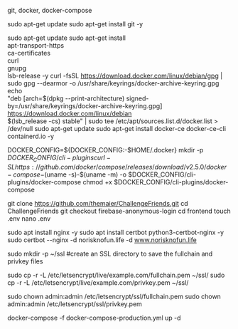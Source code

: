 git, docker, docker-compose

sudo apt-get update
sudo apt-get install git -y

sudo apt-get update
sudo apt-get install \
 apt-transport-https \
 ca-certificates \
 curl \
 gnupg \
 lsb-release -y
curl -fsSL https://download.docker.com/linux/debian/gpg | sudo gpg --dearmor -o /usr/share/keyrings/docker-archive-keyring.gpg
echo \
 "deb [arch=$(dpkg --print-architecture) signed-by=/usr/share/keyrings/docker-archive-keyring.gpg] https://download.docker.com/linux/debian \
 $(lsb_release -cs) stable" | sudo tee /etc/apt/sources.list.d/docker.list > /dev/null
sudo apt-get update
sudo apt-get install docker-ce docker-ce-cli containerd.io -y

DOCKER_CONFIG=${DOCKER_CONFIG:-$HOME/.docker}
mkdir -p $DOCKER_CONFIG/cli-plugins
curl -SL https://github.com/docker/compose/releases/download/v2.5.0/docker-compose-$(uname -s)-$(uname -m) -o $DOCKER_CONFIG/cli-plugins/docker-compose
chmod +x $DOCKER_CONFIG/cli-plugins/docker-compose

git clone https://github.com/themaier/ChallengeFriends.git
cd ChallengeFriends
git checkout firebase-anonymous-login
cd frontend
touch .env
nano .env

sudo apt install nginx -y
sudo apt install certbot python3-certbot-nginx -y
sudo certbot --nginx -d norisknofun.life -d www.norisknofun.life

sudo mkdir -p ~/ssl #create an SSL directory to save the fullchain and privkey files

sudo cp -r -L /etc/letsencrypt/live/example.com/fullchain.pem ~/ssl/
sudo cp -r -L /etc/letsencrypt/live/example.com/privkey.pem ~/ssl/

sudo chown admin:admin /etc/letsencrypt/ssl/fullchain.pem
sudo chown admin:admin /etc/letsencrypt/ssl/privkey.pem

docker-compose -f docker-compose-production.yml up -d
